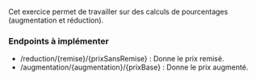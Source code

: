 Cet exercice permet de travailler sur des calculs de pourcentages (augmentation et réduction).

### Endpoints à implémenter
- /reduction/{remise}/{prixSansRemise} : Donne le prix remisé.
- /augmentation/{augmentation}/{prixBase} : Donne le prix augmenté.